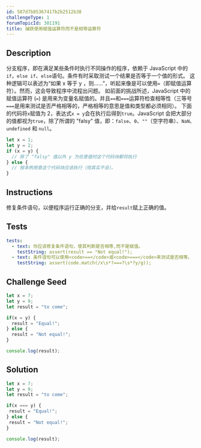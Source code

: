 ```yaml
---
id: 587d7b85367417b2b2512b38
challengeType: 1
forumTopicId: 301191
title: 捕获使用赋值运算符而不是相等运算符
---
```


## Description
<section id='description'>
分支程序，即在满足某些条件时执行不同操作的程序，依赖于 JavaScript 中的<code>if</code>，<code>else if</code>、<code>else</code>语句。条件有时采取测试一个结果是否等于一个值的形式。
这种逻辑可以表述为“如果 x 等于 y ，则......”，听起来像是可以使用<code>=</code>（即赋值运算符）。然而，这会导致程序中流程出问题。
如前面的挑战所述，JavaScript 中的赋值运算符 (<code>=</code>) 是用来为变量名赋值的。并且<code>==</code>和<code>===</code>运算符检查相等性（三等号<code>===</code>是用来测试是否严格相等的，严格相等的意思是值和类型都必须相同）。
下面的代码将<code>x</code>赋值为 2，表达式<code>x = y</code>会在执行后得到<code>true</code>。JavaScript 会把大部分的值都视为<code>true</code>，除了所谓的 "falsy" 值，即：<code>false</code>、<code>0</code>、<code>""</code>（空字符串）、<code>NaN</code>、<code>undefined</code> 和 <code>null</code>。

```js
let x = 1;
let y = 2;
if (x = y) {
  // 除了 "falsy" 值以外 y 为任意值时这个代码块都将执行
} else {
  // 按本例用意这个代码块应该执行（但其实不会）。
}
```
</section>

## Instructions
<section id='instructions'>
修复条件语句，以便程序运行正确的分支，并给<code>result</code>赋上正确的值。
</section>

## Tests
<section id='tests'>

```yml
tests:
  - text: 你应该修复条件语句，使其判断是否相等,而不是赋值。
    testString: assert(result == "Not equal!");
  - text: 条件语句可以使用<code>==</code>或<code>===</code>来测试是否相等。
    testString: assert(code.match(/x\s*?===?\s*?y/g));

```

</section>

## Challenge Seed
<section id='challengeSeed'>

<div id='js-seed'>

```js
let x = 7;
let y = 9;
let result = "to come";

if(x = y) {
  result = "Equal!";
} else {
  result = "Not equal!";
}

console.log(result);
```

</div>



</section>

## Solution
<section id='solution'>

```js
let x = 7;
let y = 9;
let result = "to come";

if(x === y) {
 result = "Equal!";
} else {
 result = "Not equal!";
}

console.log(result);
```

</section>
